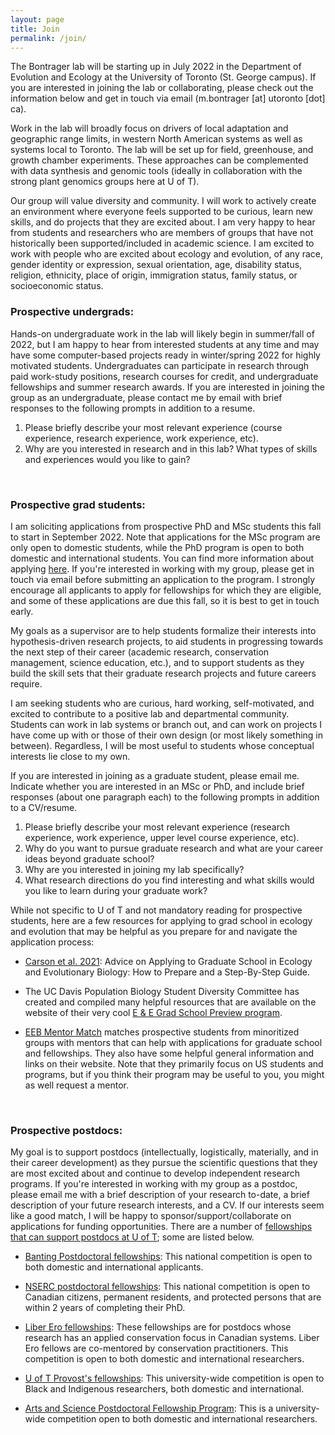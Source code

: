 ```yaml
---
layout: page
title: Join
permalink: /join/
---
```



The Bontrager lab will be starting up in July 2022 in the Department of Evolution and Ecology at the University of Toronto (St. George campus). If you are interested in joining the lab or collaborating, please check out the information below and get in touch via email (m.bontrager [at] utoronto [dot] ca).
<br>

Work in the lab will broadly focus on drivers of local adaptation and geographic range limits, in western North American systems as well as systems local to Toronto. The lab will be set up for field, greenhouse, and growth chamber experiments. These approaches can be complemented with data synthesis and genomic tools (ideally in collaboration with the strong plant genomics groups here at U of T).
<br>

Our group will value diversity and community. I will work to actively create an environment where everyone feels supported to be curious, learn new skills, and do projects that they are excited about. I am very happy to hear from students and researchers who are members of groups that have not historically been supported/included in academic science. I am excited to work with people who are excited about ecology and evolution, of any race, gender identity or expression, sexual orientation, age, disability status, religion, ethnicity, place of origin, immigration status, family status, or socioeconomic status.
<br>


### **Prospective undergrads:**

Hands-on undergraduate work in the lab will likely begin in summer/fall of 2022, but I am happy to hear from interested students at any time and may have some computer-based projects ready in winter/spring 2022 for highly motivated students. Undergraduates can participate in research through paid work-study positions, research courses for credit, and undergraduate fellowships and summer research awards. If you are interested in joining the group as an undergraduate, please contact me by email with brief responses to the following prompts in addition to a resume.

1. Please briefly describe your most relevant experience (course experience, research experience, work experience, etc).
2. Why are you interested in research and in this lab? What types of skills and experiences would you like to gain?
<br>

### **Prospective grad students:**

I am soliciting applications from prospective PhD and MSc students this fall to start in September 2022. Note that applications for the MSc program are only open to domestic students, while the PhD program is open to both domestic and international students. You can find more information about applying [here](https://eeb.utoronto.ca/education/graduate/graduate-admissions/). If you're interested in working with my group, please get in touch via email before submitting an application to the program. I strongly encourage all applicants to apply for fellowships for which they are eligible, and some of these applications are due this fall, so it is best to get in touch early.

My goals as a supervisor are to help students formalize their interests into hypothesis-driven research projects, to aid students in progressing towards the next step of their career (academic research, conservation management, science education, etc.), and to support students as they build the skill sets that their graduate research projects and future careers require.

I am seeking students who are curious, hard working, self-motivated, and excited to contribute to a positive lab and departmental community. Students can work in lab systems or branch out, and can work on projects I have come up with or those of their own design (or most likely something in between). Regardless, I will be most useful to students whose conceptual interests lie close to my own.

If you are interested in joining as a graduate student, please email me. Indicate whether you are interested in an MSc or PhD, and include brief responses (about one paragraph each) to the following prompts in addition to a CV/resume.

1. Please briefly describe your most relevant experience (research experience, work experience, upper level course experience, etc).
2. Why do you want to pursue graduate research and what are your career ideas beyond graduate school?
3. Why are you interested in joining my lab specifically?
4. What research directions do you find interesting and what skills would you like to learn during your graduate work?

While not specific to U of T and not mandatory reading for prospective students, here are a few resources for applying to grad school in ecology and evolution that may be helpful as you prepare for and navigate the application process:

- [Carson et al. 2021](https://doi.org/10.1002/bes2.1917): Advice on Applying to Graduate School in Ecology and Evolutionary Biology: How to Prepare and a Step-By-Step Guide.

- The UC Davis Population Biology Student Diversity Committee has created and compiled many helpful resources that are available on the website of their very cool [E & E Grad School Preview program](https://eegradpreview.weebly.com/).

- [EEB Mentor Match](https://eebmentormatch.com/) matches prospective students from minoritized groups with mentors that can help with applications for graduate school and fellowships. They also have some helpful general information and links on their website. Note that they primarily focus on US students and programs, but if you think their program may be useful to you, you might as well request a mentor.
<br>

### **Prospective postdocs:**

My goal is to support postdocs (intellectually, logistically, materially, and in their career development) as they pursue the scientific questions that they are most excited about and continue to develop independent research programs. If you're interested in working with my group as a postdoc, please email me with a brief description of your research to-date, a brief description of your future research interests, and a CV. If our interests seem like a good match, I will be happy to sponsor/support/collaborate on applications for funding opportunities. There are a number of [fellowships that can support postdocs at U of T](https://www.sgs.utoronto.ca/awards-category/postdoctoral-awards/); some are listed below.

- [Banting Postdoctoral fellowships](https://www.sgs.utoronto.ca/awards/banting-postdoctoral-fellowships-program/): This national competition is open to both domestic and international applicants.

- [NSERC postdoctoral fellowships](https://www.nserc-crsng.gc.ca/Students-Etudiants/PD-NP/PDF-BP_eng.asp): This national competition is open to Canadian citizens, permanent residents, and protected persons that are within 2 years of completing their PhD.

- [Liber Ero fellowships](http://liberero.ca/): These fellowships are for postdocs whose research has an applied conservation focus in Canadian systems. Liber Ero fellows are co-mentored by conservation practitioners. This competition is open to both domestic and international researchers.

- [U of T Provost's fellowships](https://www.sgs.utoronto.ca/awards/provosts-postdoctoral-fellowship-program%e2%80%8b/): This university-wide competition is open to Black and Indigenous researchers, both domestic and international.

- [Arts and Science Postdoctoral Fellowship Program](https://www.sgs.utoronto.ca/awards/arts-science-postdoctoral-fellowship-program/): This is a university-wide competition open to both domestic and international researchers.
